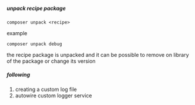 ##### unpack recipe package
```
composer unpack <recipe> 
```
example
```
composer unpack debug
```
the recipe package is unpacked and it can be possible to remove on library of the package or change its version
##### following
1. creating a custom log file
2. autowire custom logger service